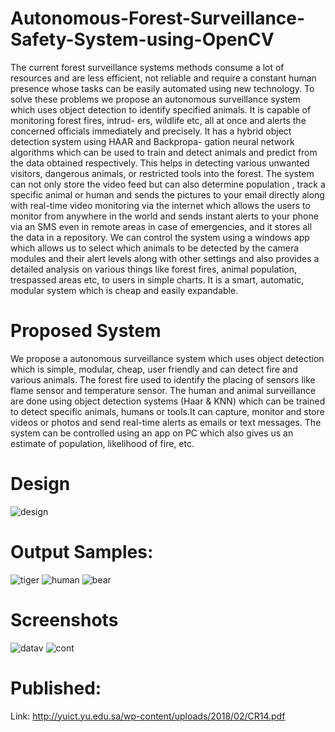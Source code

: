 # Autonomous-Forest-Surveillance-Safety-System-using-OpenCV
The current forest surveillance systems methods consume a lot of resources and are less efficient, not reliable and require a constant human presence whose tasks can be easily automated using new technology. To solve these problems we propose an autonomous surveillance system which uses object detection to identify specified animals. It is capable of monitoring forest fires, intrud- ers, wildlife etc, all at once and alerts the concerned officials immediately and precisely. It has a hybrid object detection system using HAAR and Backpropa- gation neural network algorithms which can be used to train and detect animals and predict from the data obtained respectively. This helps in detecting various unwanted visitors, dangerous animals, or restricted tools into the forest. The system can not only store the video feed but can also determine population , track a specific animal or human and sends the pictures to your email directly along with real-time video monitoring via the internet which allows the users to monitor from anywhere in the world and sends instant alerts to your phone via an SMS even in remote areas in case of emergencies, and it stores all the data in a repository. We can control the system using a windows app which allows us to select which animals to be detected by the camera modules and their alert levels along with other settings and also provides a detailed analysis on various things like forest fires, animal population, trespassed areas etc, to users in simple charts. It is a smart, automatic, modular system which is cheap and easily expandable.

# Proposed System
We propose a autonomous surveillance system which uses object detection which is simple, modular, cheap, user friendly and can detect fire and various animals. The forest fire used to identify the placing of sensors like flame sensor and temperature sensor. The human and animal surveillance are done using object detection systems (Haar & KNN) which can be trained to detect specific animals, humans or tools.It can capture, monitor and store videos or photos and send real-time alerts as emails or text messages. The system can be controlled using an app on PC which also gives us an estimate of population, likelihood of fire, etc.
# Design
![design](https://github.com/mohit9949/Autonomous-Forest-Surveillance-Safety-System-using-OpenCV/blob/master/MainProjectm/design.png?raw=true) 
# Output Samples:
![tiger](https://github.com/mohit9949/Autonomous-Forest-Surveillance-Safety-System-using-OpenCV/blob/master/MainProjectm/tiger.png?raw=true) 
![human](https://github.com/mohit9949/Autonomous-Forest-Surveillance-Safety-System-using-OpenCV/blob/master/MainProjectm/human.png?raw=true) 
![bear](https://github.com/mohit9949/Autonomous-Forest-Surveillance-Safety-System-using-OpenCV/blob/master/MainProjectm/bear.jpg?raw=true) 

# Screenshots 

![datav](https://github.com/mohit9949/Autonomous-Forest-Surveillance-Safety-System-using-OpenCV/blob/master/MainProjectm/datavisualiser.png?raw=true) 
![cont](https://github.com/mohit9949/Autonomous-Forest-Surveillance-Safety-System-using-OpenCV/blob/master/MainProjectm/controller.png?raw=true) 

# Published:
Link: http://yuict.yu.edu.sa/wp-content/uploads/2018/02/CR14.pdf

